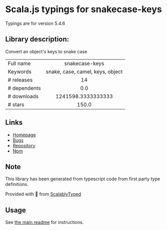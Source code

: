 
# Scala.js typings for snakecase-keys

Typings are for version 5.4.6

## Library description:
Convert an object's keys to snake case

|                    |                 |
| ------------------ | :-------------: |
| Full name          | snakecase-keys |
| Keywords           | snake, case, camel, keys, object |
| # releases         | 14 |
| # dependents       | 0.0 |
| # downloads        | 1241598.3333333333 |
| # stars            | 150.0 |

## Links
- [Homepage](https://github.com/bendrucker/snakecase-keys#readme)
- [Bugs](https://github.com/bendrucker/snakecase-keys/issues)
- [Repository](https://github.com/bendrucker/snakecase-keys)
- [Npm](https://www.npmjs.com/package/snakecase-keys)
    


## Note
This library has been generated from typescript code from first party type definitions.

Provided with :purple_heart: from [ScalablyTyped](https://github.com/oyvindberg/ScalablyTyped)

## Usage
See [the main readme](../../readme.md) for instructions.


